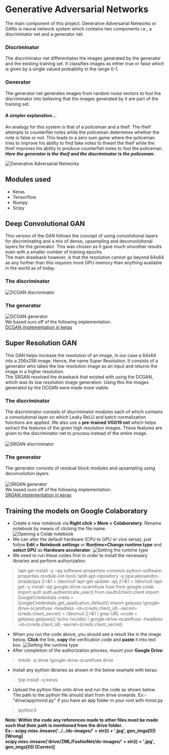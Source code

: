 # Generative Adversarial Networks
The main component of this project.
Generative Adversarial Networks or GANs is neural network system which contains two components i.e., a discriminator net and a generator net.

### Discriminator
The discriminator net differentiates the images generated by the generator and the existing training set.
It classifies images as either true or false which is given by a single valued probability in the range 0-1.

### Generator
The generator net generates images from random noise vectors to fool the discriminator into believing that the images generated by it are part of the training set.

#### A simpler explanation...
An analogy for this system is that of a policeman and a theif. The theif attempts to counterfiet notes while the policeman determines whether the note is false or not.
This leads to a zero sum game where the policeman tries to improve his ability to find fake notes to thwart the theif while the thief improves his ability to produce counterfiet notes to fool the policeman.\
***Here the generator is the theif and the discriminator is the policeman.***

![Generative Adversarial Networks](./display-images/GAN.png)

## Modules used
- Keras
- Tensorflow
- Numpy
- Scipy

## Deep Convolutional GAN
This version of the GAN follows the concept of using convolutional layers for discriminating and a mix of dense, upsampling and deconvolutional layers for the generator.
This was chosen as it gave much smoother results even with a smaller number of training epochs.\
The main drawback however, is that the resolution cannot go beyond 64x64 as any further than this requires more GPU memory than anything available in the world as of today.

### The discriminator
![DCGAN discriminator](./display-images/dc-discrim.png)

### The generator
![DCGAN generator](./display-images/dc-gen.png)
\
We based ours off of the following implementation.\
[DCGAN implementation in keras](https://github.com/eriklindernoren/Keras-GAN/blob/master/dcgan/dcgan.py)

## Super Resolution GAN
This GAN helps increase the resolution of an image, in our case a 64x64 into a 256x256 image. Hence, the name Super Resolution.
It consists of a generator who takes the low resolution image as an input and returns the image in a higher resolution.\
The SRGAN resolved the drawback that existed with using the DCGAN, which was its low resolution image generation. Using this the images generated by the DCGAN were made more viable.

### The discriminator
The discriminator consists of discriminator modules each of which contains a convolutional layer on which Leaky ReLU and batch normalization functions are applied.
We also use a **pre-trained VGG19 net** which helps extract the features of the given high resolution images. These features are given to the discriminator net to process instead of the entire image.\
\
![SRGAN discriminator](./display-images/sr-gen.png)

### The generator
The generator consists of residual block modules and upsampling using deconvolution layers.\
\
![SRGAN generator](./display-images/sr-discrim.png)
\
We based ours off of the following implementation.\
[SRGAN implementation in keras](https://github.com/eriklindernoren/Keras-GAN/tree/master/srgan)

## Training the models on Google Colaboratory
- Create a new notebook via **Right click > More > Colaboratory**. Rename notebook by means of clicking the file name.
![Opening a Colab notebook](./display-images/first-step.jpeg)
- We can alter the default hardware (CPU to GPU or vice versa); just follow **Edit > Notebook settings** or **Runtime>Change runtime type** and **select GPU** as **Hardware accelerator**.
![Setting the runtime type](./display-images/second-step.png)
- We need to run these codes first in order to install the necessary libraries and perform authorization.

> !apt-get install -y -qq software-properties-common python-software-properties module-init-tools
> !add-apt-repository -y ppa:alessandro-strada/ppa 2>&1 > /dev/null
> !apt-get update -qq 2>&1 > /dev/null
> !apt-get -y install -qq google-drive-ocamlfuse fuse
> from google.colab import auth
> auth.authenticate_user()
> from oauth2client.client import GoogleCredentials
> creds = GoogleCredentials.get_application_default()
> import getpass
> !google-drive-ocamlfuse -headless -id={creds.client_id} -secret={creds.client_secret} < /dev/null 2>&1 | grep URL
> vcode = getpass.getpass()
> !echo {vcode} | google-drive-ocamlfuse -headless -id={creds.client_id} -secret={creds.client_secret}

- When you run the code above, you should see a result like in the image below. **Click** the link, **copy** the verification code and **paste** it into text box.
![Setting the runtime type](./display-images/third-step.png)
- After completion of the authorization process, mount your **Google Drive**:

> !mkdir -p drive
> !google-drive-ocamlfuse drive

- Install any python libraries as shown in the below example with keras:

> !pip install -q keras

- Upload the python files onto drive and run the code as shown below. The path to the python file should start from drive onwards. Ex:- "drive/app/mnist.py" if you have an app folder in your root with mnist.py

> !python3 <path to python file>

**Note: Within the code any references made to other files must be made such that their path is mentioned
from the drive folder. \
Ex:-
scipy.misc.imsave('../../dc-images/' + str(i) + '.jpg', gen_imgs[0])  [Wrong] \
scipy.misc.imsave('drive/ZML/FashioNet/dc-images/' + str(i) + '.jpg', gen_imgs[0]) [Correct]**
